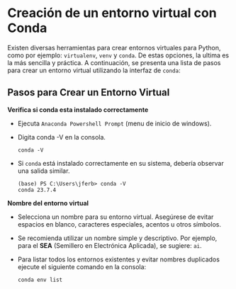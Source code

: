 # Creación de un entorno virtual con Conda

Existen diversas herramientas para crear entornos virtuales para Python, como por ejemplo: `virtualenv`, `venv` y `conda`. De estas opciones, la ultima es la más sencilla y práctica. A continuación, se presenta una lista de pasos para crear un entorno virtual utilizando la interfaz de `conda`:

## Pasos para Crear un Entorno Virtual

**Verifica si conda esta instalado correctamente**
- Ejecuta `Anaconda Powershell Prompt` (menu de inicio de windows).
- Digita conda -V en la consola.
  
   ```console
   conda -V
   ```
- Si `conda` está instalado correctamente en su sistema, debería observar una salida similar.
  
   ```console
  (base) PS C:\Users\jferb> conda -V
  conda 23.7.4
   ```
**Nombre del entorno virtual**

- Selecciona un nombre para su entorno virtual. Asegúrese de evitar espacios en blanco, caracteres especiales, acentos u otros símbolos. 
- Se recomienda utilizar un nombre simple y descriptivo. Por ejemplo, para el **SEA** (Semillero en Electrónica Aplicada), se sugiere:  `ai`.
- Para listar todos los entornos existentes y evitar nombres duplicados ejecute el siguiente comando en la consola:
  
   ```console
   conda env list
   ```
